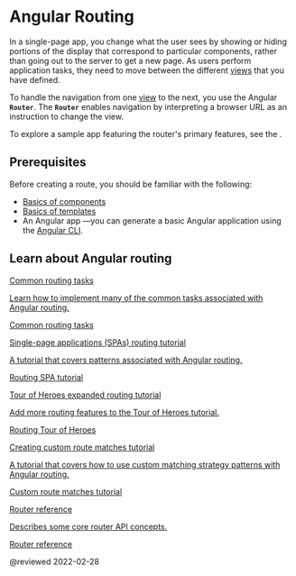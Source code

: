 # Angular Routing

In a single-page app, you change what the user sees by showing or hiding portions of the display that correspond to particular components, rather than going out to the server to get a new page. As users perform application tasks, they need to move between the different [views](guide/glossary#view "Definition of view") that you have defined.

To handle the navigation from one [view](guide/glossary#view) to the next, you use the Angular **`Router`**. The **`Router`** enables navigation by interpreting a browser URL as an instruction to change the view.

To explore a sample app featuring the router's primary features, see the <live-example name="router"></live-example>.

## Prerequisites

Before creating a route, you should be familiar with the following:

*   [Basics of components](guide/architecture-components)
*   [Basics of templates](guide/glossary#template)
*   An Angular app &mdash;you can generate a basic Angular application using the [Angular CLI](cli).

## Learn about Angular routing

<div class="card-container">
  <a href="guide/router" class="docs-card" title="Common routing tasks">
    <section>Common routing tasks</section>
    <p>Learn how to implement many of the common tasks associated with Angular routing.</p>
    <p class="card-footer">Common routing tasks</p>
  </a>
  <a href="guide/router-tutorial" class="docs-card" title="Routing SPA tutorial">
    <section>Single-page applications (SPAs) routing tutorial</section>
    <p>A tutorial that covers patterns associated with Angular routing.</p>
    <p class="card-footer">Routing SPA tutorial</p>
  </a>
  <a href="guide/router-tutorial-toh" class="docs-card" title="Routing Tour of Heroes">
    <section>Tour of Heroes expanded routing tutorial</section>
    <p>Add more routing features to the Tour of Heroes tutorial.</p>
    <p class="card-footer">Routing Tour of Heroes</p>
  </a>
  <a href="guide/routing-with-urlmatcher" class="docs-card" title="Creating custom route matches tutorial">
    <section>Creating custom route matches tutorial</section>
    <p>A tutorial that covers how to use custom matching strategy patterns with Angular routing.</p>
    <p class="card-footer">Custom route matches tutorial</p>
  </a>
  <a href="guide/router-reference" class="docs-card" title="Router reference">
    <section>Router reference</section>
    <p>Describes some core router API concepts.</p>
    <p class="card-footer">Router reference</p>
  </a>
</div>

<!-- links -->

<!-- external links -->

<!-- end links -->

@reviewed 2022-02-28
